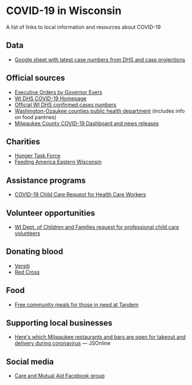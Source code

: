 # COVID-19 in Wisconsin

A list of links to local information and resources about COVID-19

## Data

* [Google sheet with latest case numbers from DHS and case projections](https://docs.google.com/spreadsheets/u/1/d/e/2PACX-1vQpuJ2G20VVzGa_ic-dfwGVDDSv1hCA1n94mIm51GWA0SX74nYoiq4yn1H_o0N8doCFxmOL8E9jbPnW/pubhtml)

## Official sources

* [Executive Orders by Governor Evers](https://evers.wi.gov/Pages/Newsroom/Executive-Orders.aspx)
* [WI DHS COVID-19 Homepage](https://www.dhs.wisconsin.gov/covid-19/index.htm)
* [Official WI DHS confirmed cases numbers](https://www.dhs.wisconsin.gov/outbreaks/index.htm)
* [Washington-Ozaukee counties public health department](http://www.washozwi.gov/) (includes info on food pantries)
* [Milwaukee County COVID-19 Dashboard and news releases](https://county.milwaukee.gov/EN/COVID-19)

## Charities

* [Hunger Task Force](https://www.hungertaskforce.org/what-we-do/get-help-now-covid-19/)
* [Feeding America Eastern Wisconsin](https://feedingamericawi.org/how-feeding-america-eastern-wisconsin-is-responding-to-the-coronavirus/)

## Assistance programs

* [COVID-19 Child Care Request for Health Care Workers](https://childcarefinder.wisconsin.gov/EmergencyRequest.aspx)

## Volunteer opportunities

* [WI Dept. of Children and Families request for professional child care volunteers](https://bit.ly/2vLevBI)

## Donating blood

* [Versiti](https://donate.wisconsin.versiti.org/donor/schedules/centers)
* [Red Cross](https://www.redcross.org/local/wisconsin/about-us/locations/southeast-chapter.html)

## Food

* [Free community meals for those in need at Tandem](https://www.facebook.com/tandemmke/)

## Supporting local businesses

* [Here's which Milwaukee restaurants and bars are open for takeout and delivery during coronavirus](https://www.jsonline.com/story/entertainment/dining/2020/03/17/milwaukee-restaurants-and-bars-takeout-delivery-during-coronavirus/5067070002/) — JSOnline

## Social media

* [Care and Mutual Aid Facebook group](https://www.facebook.com/Milwaukee-Community-Care-and-Mutual-Aid-100810858225006/)
